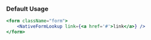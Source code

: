 ### Default Usage
```jsx
<form className="form">
    <NativeFormLookup link={<a href='#'>link</a>} />
</form>
```
